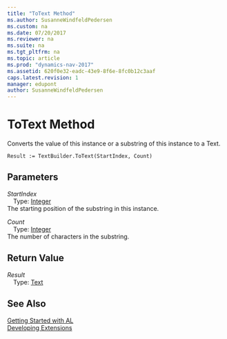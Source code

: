 ```yaml
---
title: "ToText Method"
ms.author: SusanneWindfeldPedersen
ms.custom: na
ms.date: 07/20/2017
ms.reviewer: na
ms.suite: na
ms.tgt_pltfrm: na
ms.topic: article
ms.prod: "dynamics-nav-2017"
ms.assetid: 620f0e32-eadc-43e9-8f6e-8fc0b12c3aaf
caps.latest.revision: 1
manager: edupont
author: SusanneWindfeldPedersen
---
```


# ToText Method
Converts the value of this instance or a substring of this instance to a Text.  
```  
Result := TextBuilder.ToText(StartIndex, Count)  
```  
## Parameters
*StartIndex*    
&emsp;Type: [Integer](../datatypes/devenv-integer-data-type.md)  
The starting position of the substring in this instance.  
  
*Count*    
&emsp;Type: [Integer](../datatypes/devenv-integer-data-type.md)  
The number of characters in the substring.  
  
## Return Value
*Result*  
&emsp;Type: [Text](../datatypes/devenv-text-data-type.md)  
  
## See Also
[Getting Started with AL](../devenv-get-started.md)  
[Developing Extensions](../devenv-dev-overview.md)  
